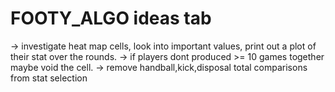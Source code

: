 # FOOTY_ALGO ideas tab

-> investigate heat map cells, look into important values, print out a plot of their stat over the rounds.
-> if players dont produced >= 10 games together maybe void the cell.
-> remove handball,kick,disposal total comparisons from stat selection
